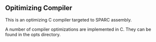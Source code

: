 ## Opitimizing Compiler 

This is an optimizing C compiler targeted to SPARC assembly.

A number of compiler optimizations are implemented in C.  They can be found in the opts directory.
